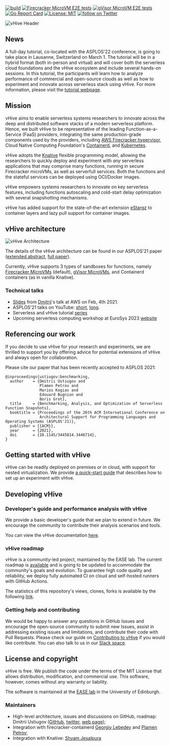 [![build](https://github.com/vhive-serverless/vhive/workflows/vHive%20build%20tests/badge.svg)](https://github.com/vhive-serverless/vhive/actions)
[![Firecracker MicroVM E2E tests](https://github.com/vhive-serverless/vHive/actions/workflows/firecracker_cri_tests.yml/badge.svg)](https://github.com/vhive-serverless/vHive/actions/workflows/firecracker_cri_tests.yml)
[![gVisor MicroVM E2E tests](https://github.com/vhive-serverless/vHive/actions/workflows/gvisor_cri_tests.yml/badge.svg)](https://github.com/vhive-serverless/vHive/actions/workflows/gvisor_cri_tests.yml)
[![Go Report Card](https://goreportcard.com/badge/github.com/vhive-serverless/vhive)](https://goreportcard.com/report/github.com/vhive-serverless/vhive)
[![License: MIT](https://img.shields.io/badge/License-MIT-yellow.svg)](https://opensource.org/licenses/MIT)
<a href="https://twitter.com/intent/follow?screen_name=ease_lab" target="_blank">
<img src="https://img.shields.io/twitter/follow/ease_lab?style=social&logo=twitter" alt="follow on Twitter"></a>

![vHive Header](docs/figures/vhive_hdr.jpg)

## News

A full-day tutorial, co-located with the ASPLOS'22 conference, is going to take place in Lausanne, Switzerland on March 1. The tutorial will be in a hybrid format (both in-person and virtual) and will cover both the serverless cloud foundations and the vHive ecosystem and include several hands-on sessions. In this tutorial, the participants will learn how to analyze performance of commercial and open-source clouds as well as how to experiment and innovate across serverless stack using vHive. For more information, please visit the [tutorial webpage](https://ease-lab.github.io/vhive-asplos22).

## Mission

vHive aims to enable serverless systems researchers to innovate across the deep and distributed software stacks
of a modern serverless platform. Hence, we built vHive to be representative of the leading
Function-as-a-Service (FaaS) providers, integrating the same production-grade components used by the providers, including
[AWS Firecracker hypervisor](https://firecracker-microvm.github.io/),
Cloud Native Computing Foundation's [Containerd](https://containerd.io/),
and [Kubernetes](https://kubernetes.io/). 

vHive adopts the [Knative](https://knative.dev/) flexible programming model, allowing the researchers to quickly deploy
and experiment with *any* serverless applications that may comprise many functions,
running in secure Firecracker microVMs, as well as serverfull services.
Both the functions and the stateful services can be deployed using OCI/Docker images.

vHive empowers systems researchers to innovate on key serverless features,
including functions autoscaling and cold-start delay optimization with several snapshotting mechanisms.

vHive has added support for the state-of-the-art extension [eStargz](https://github.com/containerd/stargz-snapshotter) to container layers and lazy pull support for container images.


## vHive architecture

![vHive Architecture](docs/figures/vhive_architecture.jpg)

The details of the vHive architecture can be found in our ASPLOS'21 paper
([extended abstract](https://asplos-conference.org/abstracts/asplos21-paper212-extended_abstract.pdf),
[full paper](docs/papers/REAP_ASPLOS21.pdf)).

Currently, vHive supports 3 types of sandboxes for functions, namely
[Firecracker MicroVMs](https://firecracker-microvm.github.io/) (default),
[gVisor MicroVMs](https://gvisor.dev/),
and Containerd containers (as in vanilla Knative).


### Technical talks

* [Slides](docs/talks/vHive_REAP_@AWS_04_02_2021.pdf) from
[Dmitrii](https://ustiugov.github.io)'s talk at AWS on Feb, 4th 2021.
* ASPLOS'21 talks on YouTube:
[short](https://www.youtube.com/watch?v=w1vGb0X0SUQ), [long](https://www.youtube.com/watch?v=zfLd_MTGOA8).
* Serverless and vHive tutorial [series](https://www.youtube.com/playlist?list=PLVdxPJaekjWqBsEUwnrYRQCaMqvcDVsBE)
* Upcoming serverless computing workshop at EuroSys 2023 [website](https://vhive-serverless.github.io/sesame-eurosys23)


## Referencing our work

If you decide to use vHive for your research and experiments, we are thrilled to support you by offering
advice for potential extensions of vHive and always open for collaboration.

Please cite our paper that has been recently accepted to ASPLOS 2021:
```
@inproceedings{ustiugov:benchmarking,
  author    = {Dmitrii Ustiugov and
               Plamen Petrov and
               Marios Kogias and
               Edouard Bugnion and
               Boris Grot},
  title     = {Benchmarking, Analysis, and Optimization of Serverless Function Snapshots},
  booktitle = {Proceedings of the 26th ACM International Conference on
               Architectural Support for Programming Languages and Operating Systems (ASPLOS'21)},
  publisher = {{ACM}},
  year      = {2021},
  doi       = {10.1145/3445814.3446714},
}
```


## Getting started with vHive

vHive can be readily deployed on premises or in cloud, with support for nested virtualization.
We provide [a quick-start guide](docs/quickstart_guide.md)
that describes how to set up an experiment with vHive.


## Developing vHive

### Developer's guide and performance analysis with vHive

We provide a basic developer's guide that we plan to extend in future.
We encourage the community to contribute their analysis scenarios and tools.

You can view the vHive documentation [here](https://pkg.go.dev/github.com/vhive-serverless/vhive).

### vHive roadmap

vHive is a community-led project, maintained by the EASE lab.
The current roadmap is [available](https://github.com/vhive-serverless/vhive/projects/1)
and is going to be updated to accommodate the community's goals and evolution.
To guarantee high code quality and reliability, we deploy fully automated CI
on cloud and self-hosted runners with GitHub Actions.

The statistics of this repository's views, clones, forks is available by the following
[link](https://vhive-serverless.github.io/vhive.github.io/vhive-serverless/vhive/latest-report/report.html).


### Getting help and contributing

We would be happy to answer any questions in GitHub Issues and encourage the open-source community
to submit new Issues, assist in addressing existing issues and limitations, and contribute their code with Pull Requests.
Please check our guide on [Contributing to vHive](docs/contributing_to_vhive.md) if you would like contribute.
You can also talk to us in our [Slack space](https://join.slack.com/t/vhivetutorials/shared_invite/zt-1fk4v71gn-nV5oev5sc9F4fePg3_OZMQ).


## License and copyright

vHive is free. We publish the code under the terms of the MIT License that allows distribution, modification, and commercial use.
This software, however, comes without any warranty or liability.

The software is maintained at the [EASE lab](https://easelab.inf.ed.ac.uk/) in the University of Edinburgh.


### Maintainers

* High-level architecture, issues and discussions on GitHub, roadmap: Dmitrii
  Ustiugov ([GitHub](https://github.com/ustiugov),
  [twitter](https://twitter.com/DmitriiUstiugov), [web page](https://ustiugov.github.io));
* Integration with firecracker-containerd [Georgiy Lebedev](https://github.com/curiousgeorgiy) and
  [Plamen Petrov](https://github.com/plamenmpetrov);
* Integration with Knative: [Shyam Jesalpura](https://github.com/shyamjesal)
